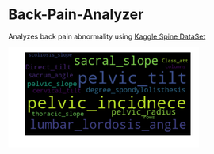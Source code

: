 # Back-Pain-Analyzer
Analyzes back pain abnormality using [Kaggle Spine DataSet](https://www.kaggle.com/sammy123/lower-back-pain-symptoms-dataset)



![title](image/backspinecloud.png)
